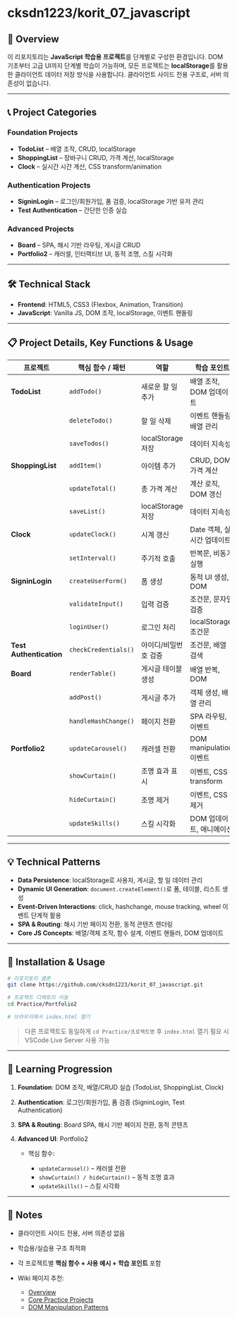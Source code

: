 # cksdn1223/korit\_07\_javascript

## 📌 Overview

이 리포지토리는 **JavaScript 학습용 프로젝트**를 단계별로 구성한 환경입니다.
DOM 기초부터 고급 UI까지 단계별 학습이 가능하며, 모든 프로젝트는 **localStorage**를 활용한 클라이언트 데이터 저장 방식을 사용합니다.
클라이언트 사이드 전용 구조로, 서버 의존성이 없습니다.

---

## 📞 Project Categories

### **Foundation Projects**

* **TodoList** – 배열 조작, CRUD, localStorage
* **ShoppingList** – 장바구니 CRUD, 가격 계산, localStorage
* **Clock** – 실시간 시간 계산, CSS transform/animation

### **Authentication Projects**

* **SigninLogin** – 로그인/회원가입, 폼 검증, localStorage 기반 유저 관리
* **Test Authentication** – 간단한 인증 실습

### **Advanced Projects**

* **Board** – SPA, 해시 기반 라우팅, 게시글 CRUD
* **Portfolio2** – 캐러셀, 인터랙티브 UI, 동적 조명, 스킬 시각화

---

## 🛠️ Technical Stack

* **Frontend**: HTML5, CSS3 (Flexbox, Animation, Transition)
* **JavaScript**: Vanilla JS, DOM 조작, localStorage, 이벤트 핸들링

---

## 📋 Project Details, Key Functions & Usage

| 프로젝트                    | 핵심 함수 / 패턴           | 역할              | 학습 포인트                | 사용 예시                                                     |
| ----------------------- | -------------------- | --------------- | --------------------- | --------------------------------------------------------- |
| **TodoList**            | `addTodo()`          | 새로운 할 일 추가      | 배열 조작, DOM 업데이트       | `addTodo("JS 공부")`                                        |
|                         | `deleteTodo()`       | 할 일 삭제          | 이벤트 핸들링, 배열 관리        | `deleteTodo(2)`                                           |
|                         | `saveTodos()`        | localStorage 저장 | 데이터 지속성               | `saveTodos()`                                             |
| **ShoppingList**        | `addItem()`          | 아이템 추가          | CRUD, DOM, 가격 계산      | `addItem("사과",3,1000)`                                    |
|                         | `updateTotal()`      | 총 가격 계산         | 계산 로직, DOM 갱신         | `updateTotal()`                                           |
|                         | `saveList()`         | localStorage 저장 | 데이터 지속성               | `saveList()`                                              |
| **Clock**               | `updateClock()`      | 시계 갱신           | Date 객체, 실시간 업데이트     | `updateClock()`                                           |
|                         | `setInterval()`      | 주기적 호출          | 반복문, 비동기 실행           | `setInterval(updateClock,1000)`                           |
| **SigninLogin**         | `createUserForm()`   | 폼 생성            | 동적 UI 생성, DOM         | `createUserForm(container)`                               |
|                         | `validateInput()`    | 입력 검증           | 조건문, 문자열 검증           | `validateInput("user","pw")`                              |
|                         | `loginUser()`        | 로그인 처리          | localStorage, 조건문     | `loginUser("user","pw")`                                  |
| **Test Authentication** | `checkCredentials()` | 아이디/비밀번호 검증     | 조건문, 배열 검색            | `checkCredentials("test","1234")`                         |
| **Board**               | `renderTable()`      | 게시글 테이블 생성      | 배열 반복, DOM            | `renderTable(postsArray)`                                 |
|                         | `addPost()`          | 게시글 추가          | 객체 생성, 배열 관리          | `addPost({title:"안녕하세요", author:"김"})`                    |
|                         | `handleHashChange()` | 페이지 전환          | SPA 라우팅, 이벤트          | `window.addEventListener("hashchange", handleHashChange)` |
| **Portfolio2**          | `updateCarousel()`   | 캐러셀 전환          | DOM manipulation, 이벤트 | `updateCarousel(1)`                                       |
|                         | `showCurtain()`      | 조명 효과 표시        | 이벤트, CSS transform    | `showCurtain(mouseX,mouseY)`                              |
|                         | `hideCurtain()`      | 조명 제거           | 이벤트, CSS 제거           | `hideCurtain()`                                           |
|                         | `updateSkills()`     | 스킬 시각화          | DOM 업데이트, 애니메이션       | `updateSkills()`                                          |

---

## 💡 Technical Patterns

* **Data Persistence**: localStorage로 사용자, 게시글, 할 일 데이터 관리
* **Dynamic UI Generation**: `document.createElement()`로 폼, 테이블, 리스트 생성
* **Event-Driven Interactions**: click, hashchange, mouse tracking, wheel 이벤트 단계적 활용
* **SPA & Routing**: 해시 기반 페이지 전환, 동적 콘텐츠 렌더링
* **Core JS Concepts**: 배열/객체 조작, 함수 설계, 이벤트 핸들러, DOM 업데이트

---

## 🔸 Installation & Usage

```bash
# 리포지토리 클론
git clone https://github.com/cksdn1223/korit_07_javascript.git

# 프로젝트 디렉토리 이동
cd Practice/Portfolio2

# 브라우저에서 index.html 열기
```

> 다른 프로젝트도 동일하게 `cd Practice/프로젝트명` 후 `index.html` 열기
> 필요 시 VSCode Live Server 사용 가능

---

## 🎯 Learning Progression

1. **Foundation**: DOM 조작, 배열/CRUD 실습 (TodoList, ShoppingList, Clock)
2. **Authentication**: 로그인/회원가입, 폼 검증 (SigninLogin, Test Authentication)
3. **SPA & Routing**: Board SPA, 해시 기반 페이지 전환, 동적 콘텐츠
4. **Advanced UI**: Portfolio2

   * 핵심 함수:

     * `updateCarousel()` – 캐러셀 전환
     * `showCurtain() / hideCurtain()` – 동적 조명 효과
     * `updateSkills()` – 스킬 시각화

---

## 📌 Notes

* 클라이언트 사이드 전용, 서버 의존성 없음
* 학습용/실습용 구조 최적화
* 각 프로젝트별 **핵심 함수 + 사용 예시 + 학습 포인트** 포함
* Wiki 페이지 추천:

  * [Overview](https://github.com/cksdn1223/korit_07_javascript/wiki/Overview)
  * [Core Practice Projects](https://github.com/cksdn1223/korit_07_javascript/wiki/Core-Practice-Projects)
  * [DOM Manipulation Patterns](https://github.com/cksdn1223/korit_07_javascript/wiki/DOM-Manipulation-Patterns)
